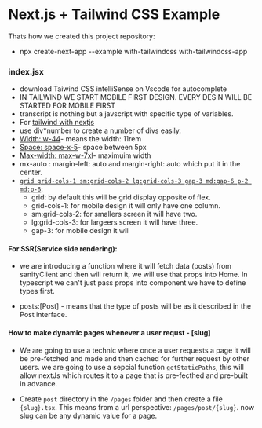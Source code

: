 # Next.js + Tailwind CSS Example

Thats how we created this project repository:

- npx create-next-app --example with-tailwindcss with-tailwindcss-app

### index.jsx

- download Taiwind CSS intelliSense on Vscode for autocomplete
- IN TAILWIND WE START MOBILE FIRST DESIGN. EVERY DESIN WILL BE STARTED FOR MOBILE FIRST
- transcript is nothing but a javscript with specific type of variables.
- For [tailwind with nextjs](https://tailwindcss.com/docs/guides/nextjs)
- use div\*number to create a number of divs easily.
- [Width: w-44](https://tailwindcss.com/docs/width)- means the width: 11rem
- [Space: space-x-5](https://tailwindcss.com/docs/space)- space between 5px
- [Max-width: max-w-7xl](https://tailwindcss.com/docs/max-width)- maximuim width
- mx-auto : margin-left: auto and margin-right: auto which put it in the center.
- [`grid grid-cols-1 sm:grid-cols-2 lg:grid-cols-3 gap-3 md:gap-6 p-2 md:p-6`](https://tailwindcss.com/docs/grid-template-columns):
  - grid: by default this will be grid display opposite of flex.
  - grid-cols-1: for mobile design it will only have one column.
  - sm:grid-cols-2: for smallers screen it will have two.
  - lg:grid-cols-3: for largeers screen it will have three.
  - gap-3: for mobile design it will

#### For SSR(Service side rendering):

- we are introducing a function where it will fetch data (posts) from sanityClient and then will return it, we will use that props into Home. In typescript we can't just pass props into component we have to define types first.

- posts:[Post] - means that the type of posts will be as it described in the Post interface.

#### How to make dynamic pages whenever a user requst - [slug]

- We are going to use a technic where once a user requests a page it will be pre-fetched and made and then cached for further request by other users. we are going to use a sepcial function `getStaticPaths`, this will allow nextJs which routes it to a page that is pre-fecthed and pre-built in advance.

- Create `post` directory in the `/pages` folder and then create a file `{slug}.tsx`. This means from a url perspective: `/pages/post/{slug}`. now slug can be any dynamic value for a page.
